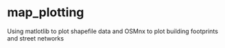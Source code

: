 # map_plotting
Using matlotlib to plot shapefile data and OSMnx to plot building footprints and street networks
